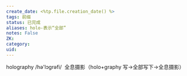 ```yaml
---
create_date: <%tp.file.creation_date() %>
tags: 前缀
status: 已完成
aliases: holo-表示“全部”
notes: False
ZK: 
category: 
uid: 
---
```


holography /hə'lɔgrəfi/  全息摄影（holo+graphy 写→全部写下→全息摄影）